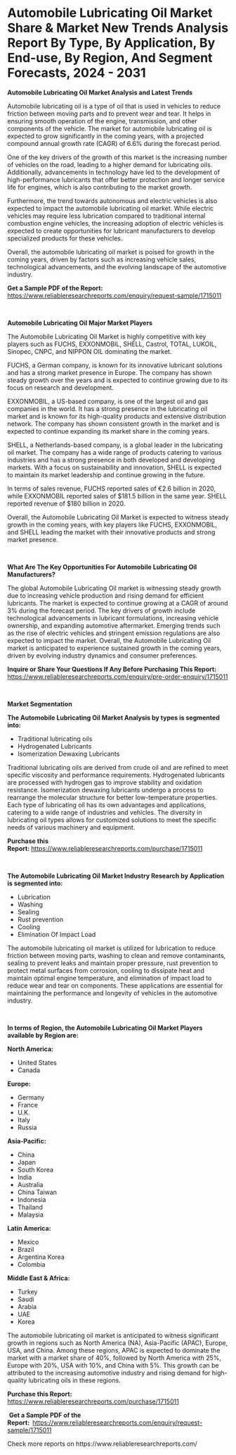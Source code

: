 <p><h1>Automobile Lubricating Oil Market Share & Market New Trends Analysis Report By Type, By Application, By End-use, By Region, And Segment Forecasts, 2024 - 2031</h1></p><p><strong>Automobile Lubricating Oil Market Analysis and Latest Trends</strong></p>
<p><p>Automobile lubricating oil is a type of oil that is used in vehicles to reduce friction between moving parts and to prevent wear and tear. It helps in ensuring smooth operation of the engine, transmission, and other components of the vehicle. The market for automobile lubricating oil is expected to grow significantly in the coming years, with a projected compound annual growth rate (CAGR) of 6.6% during the forecast period. </p><p>One of the key drivers of the growth of this market is the increasing number of vehicles on the road, leading to a higher demand for lubricating oils. Additionally, advancements in technology have led to the development of high-performance lubricants that offer better protection and longer service life for engines, which is also contributing to the market growth. </p><p>Furthermore, the trend towards autonomous and electric vehicles is also expected to impact the automobile lubricating oil market. While electric vehicles may require less lubrication compared to traditional internal combustion engine vehicles, the increasing adoption of electric vehicles is expected to create opportunities for lubricant manufacturers to develop specialized products for these vehicles. </p><p>Overall, the automobile lubricating oil market is poised for growth in the coming years, driven by factors such as increasing vehicle sales, technological advancements, and the evolving landscape of the automotive industry.</p></p>
<p><strong>Get a Sample PDF of the Report:&nbsp;</strong> <a href="https://www.reliableresearchreports.com/enquiry/request-sample/1715011">https://www.reliableresearchreports.com/enquiry/request-sample/1715011</a></p>
<p>&nbsp;</p>
<p><strong>Automobile Lubricating Oil Major Market Players</strong></p>
<p><p>The Automobile Lubricating Oil Market is highly competitive with key players such as FUCHS, EXXONMOBIL, SHELL, Castrol, TOTAL, LUKOIL, Sinopec, CNPC, and NIPPON OIL dominating the market. </p><p>FUCHS, a German company, is known for its innovative lubricant solutions and has a strong market presence in Europe. The company has shown steady growth over the years and is expected to continue growing due to its focus on research and development.</p><p>EXXONMOBIL, a US-based company, is one of the largest oil and gas companies in the world. It has a strong presence in the lubricating oil market and is known for its high-quality products and extensive distribution network. The company has shown consistent growth in the market and is expected to continue expanding its market share in the coming years.</p><p>SHELL, a Netherlands-based company, is a global leader in the lubricating oil market. The company has a wide range of products catering to various industries and has a strong presence in both developed and developing markets. With a focus on sustainability and innovation, SHELL is expected to maintain its market leadership and continue growing in the future.</p><p>In terms of sales revenue, FUCHS reported sales of €2.6 billion in 2020, while EXXONMOBIL reported sales of $181.5 billion in the same year. SHELL reported revenue of $180 billion in 2020.</p><p>Overall, the Automobile Lubricating Oil Market is expected to witness steady growth in the coming years, with key players like FUCHS, EXXONMOBIL, and SHELL leading the market with their innovative products and strong market presence.</p></p>
<p>&nbsp;</p>
<p><strong>What Are The Key Opportunities For Automobile Lubricating Oil Manufacturers?</strong></p>
<p><p>The global Automobile Lubricating Oil market is witnessing steady growth due to increasing vehicle production and rising demand for efficient lubricants. The market is expected to continue growing at a CAGR of around 3% during the forecast period. The key drivers of growth include technological advancements in lubricant formulations, increasing vehicle ownership, and expanding automotive aftermarket. Emerging trends such as the rise of electric vehicles and stringent emission regulations are also expected to impact the market. Overall, the Automobile Lubricating Oil market is anticipated to experience sustained growth in the coming years, driven by evolving industry dynamics and consumer preferences.</p></p>
<p><strong>Inquire or Share Your Questions If Any Before Purchasing This Report:</strong> <a href="https://www.reliableresearchreports.com/enquiry/pre-order-enquiry/1715011">https://www.reliableresearchreports.com/enquiry/pre-order-enquiry/1715011</a></p>
<p>&nbsp;</p>
<p><strong>Market Segmentation</strong></p>
<p><strong>The Automobile Lubricating Oil Market Analysis by types is segmented into:</strong></p>
<p><ul><li>Traditional lubricating oils</li><li>Hydrogenated Lubricants</li><li>Isomerization Dewaxing Lubricants</li></ul></p>
<p><p>Traditional lubricating oils are derived from crude oil and are refined to meet specific viscosity and performance requirements. Hydrogenated lubricants are processed with hydrogen gas to improve stability and oxidation resistance. Isomerization dewaxing lubricants undergo a process to rearrange the molecular structure for better low-temperature properties. Each type of lubricating oil has its own advantages and applications, catering to a wide range of industries and vehicles. The diversity in lubricating oil types allows for customized solutions to meet the specific needs of various machinery and equipment.</p></p>
<p><strong>Purchase this Report:&nbsp;</strong><a href="https://www.reliableresearchreports.com/purchase/1715011">https://www.reliableresearchreports.com/purchase/1715011</a></p>
<p>&nbsp;</p>
<p><strong>The Automobile Lubricating Oil Market Industry Research by Application is segmented into:</strong></p>
<p><ul><li>Lubrication</li><li>Washing</li><li>Sealing</li><li>Rust prevention</li><li>Cooling</li><li>Elimination Of Impact Load</li></ul></p>
<p><p>The automobile lubricating oil market is utilized for lubrication to reduce friction between moving parts, washing to clean and remove contaminants, sealing to prevent leaks and maintain proper pressure, rust prevention to protect metal surfaces from corrosion, cooling to dissipate heat and maintain optimal engine temperature, and elimination of impact load to reduce wear and tear on components. These applications are essential for maintaining the performance and longevity of vehicles in the automotive industry.</p></p>
<p>&nbsp;</p>
<p><strong>In terms of Region, the Automobile Lubricating Oil Market Players available by Region are:</strong></p>
<p>
    <p> <strong> North America: </strong>
        <ul>
            <li>United States</li>
            <li>Canada</li>
        </ul>
        </p> 
    <p> <strong> Europe: </strong>
        <ul>
            <li>Germany</li>
            <li>France</li>
            <li>U.K.</li>
            <li>Italy</li>
            <li>Russia</li>
        </ul>
        </p> 
    <p> <strong> Asia-Pacific: </strong>
        <ul>
            <li>China</li>
            <li>Japan</li>
            <li>South Korea</li>
            <li>India</li>
            <li>Australia</li>
            <li>China Taiwan</li>
            <li>Indonesia</li>
            <li>Thailand</li>
            <li>Malaysia</li>
        </ul>
        </p> 
    <p> <strong> Latin America: </strong>
        <ul>
            <li>Mexico</li>
            <li>Brazil</li>
            <li>Argentina Korea</li>
            <li>Colombia</li>
        </ul>
        </p> 
    <p> <strong> Middle East & Africa: </strong>
        <ul>
            <li>Turkey</li>
            <li>Saudi</li>
            <li>Arabia</li>
            <li>UAE</li>
            <li>Korea</li>
        </ul>
    </p>
    </p>
<p><p>The automobile lubricating oil market is anticipated to witness significant growth in regions such as North America (NA), Asia-Pacific (APAC), Europe, USA, and China. Among these regions, APAC is expected to dominate the market with a market share of 40%, followed by North America with 25%, Europe with 20%, USA with 10%, and China with 5%. This growth can be attributed to the increasing automotive industry and rising demand for high-quality lubricating oils in these regions.</p></p>
<p><strong>Purchase this Report: </strong><a href="https://www.reliableresearchreports.com/purchase/1715011">https://www.reliableresearchreports.com/purchase/1715011</a></p>
<p>&nbsp;<strong>Get a Sample PDF of the Report:&nbsp;&nbsp;</strong><a href="https://www.reliableresearchreports.com/enquiry/request-sample/1715011">https://www.reliableresearchreports.com/enquiry/request-sample/1715011</a></p>
<p><strong></strong></p>
<p>Check more reports on https://www.reliableresearchreports.com/</p>